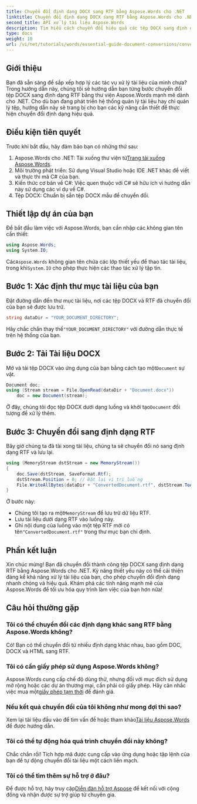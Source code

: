 ```yaml
---
title: Chuyển đổi định dạng DOCX sang RTF bằng Aspose.Words cho .NET
linktitle: Chuyển đổi định dạng DOCX sang RTF bằng Aspose.Words cho .NET
second_title: API xử lý tài liệu Aspose.Words
description: Tìm hiểu cách chuyển đổi hiệu quả các tệp DOCX sang định dạng RTF bằng thư viện Aspose.Words cho .NET. Hướng dẫn từng bước này bao gồm tải tài liệu và lưu chuyển đổi.
type: docs
weight: 10
url: /vi/net/tutorials/words/essential-guide-document-conversions/convert-docx-to-rtf/
---
```

## Giới thiệu

Bạn đã sẵn sàng để sắp xếp hợp lý các tác vụ xử lý tài liệu của mình chưa? Trong hướng dẫn này, chúng tôi sẽ hướng dẫn bạn từng bước chuyển đổi tệp DOCX sang định dạng RTF bằng thư viện Aspose.Words mạnh mẽ dành cho .NET. Cho dù bạn đang phát triển hệ thống quản lý tài liệu hay chỉ quản lý tệp, hướng dẫn này sẽ trang bị cho bạn các kỹ năng cần thiết để thực hiện chuyển đổi định dạng hiệu quả.

## Điều kiện tiên quyết

Trước khi bắt đầu, hãy đảm bảo bạn có những thứ sau:

1.  Aspose.Words cho .NET: Tải xuống thư viện từ[Trang tải xuống Aspose.Words](https://releases.aspose.com/words/net/).
2. Môi trường phát triển: Sử dụng Visual Studio hoặc IDE .NET khác để viết và thực thi mã C# của bạn.
3. Kiến thức cơ bản về C#: Việc quen thuộc với C# sẽ hữu ích vì hướng dẫn này sử dụng các ví dụ về C#.
4. Tệp DOCX: Chuẩn bị sẵn tệp DOCX mẫu để chuyển đổi. 

## Thiết lập dự án của bạn

Để bắt đầu làm việc với Aspose.Words, bạn cần nhập các không gian tên cần thiết:

```csharp
using Aspose.Words;
using System.IO;
```

 Các`Aspose.Words` không gian tên chứa các lớp thiết yếu để thao tác tài liệu, trong khi`System.IO` cho phép thực hiện các thao tác xử lý tập tin.

## Bước 1: Xác định thư mục tài liệu của bạn

Đặt đường dẫn đến thư mục tài liệu, nơi các tệp DOCX và RTF đã chuyển đổi của bạn sẽ được lưu trữ. 

```csharp
string dataDir = "YOUR_DOCUMENT_DIRECTORY";
```

 Hãy chắc chắn thay thế`"YOUR_DOCUMENT_DIRECTORY"` với đường dẫn thực tế trên hệ thống của bạn.

## Bước 2: Tải Tài liệu DOCX

 Mở và tải tệp DOCX vào ứng dụng của bạn bằng cách tạo một`Document` sự vật.

```csharp
Document doc;
using (Stream stream = File.OpenRead(dataDir + "Document.docx"))
    doc = new Document(stream);
```

 Ở đây, chúng tôi đọc tệp DOCX dưới dạng luồng và khởi tạo`Document` đối tượng để xử lý thêm.

## Bước 3: Chuyển đổi sang định dạng RTF

Bây giờ chúng ta đã tải xong tài liệu, chúng ta sẽ chuyển đổi nó sang định dạng RTF và lưu lại.

```csharp
using (MemoryStream dstStream = new MemoryStream())
{
    doc.Save(dstStream, SaveFormat.Rtf);
    dstStream.Position = 0; // Đặt lại vị trí luồng
    File.WriteAllBytes(dataDir + "ConvertedDocument.rtf", dstStream.ToArray());
}
```

Ở bước này:
-  Chúng tôi tạo ra một`MemoryStream` để lưu trữ dữ liệu RTF.
- Lưu tài liệu dưới dạng RTF vào luồng này.
-  Ghi nội dung của luồng vào một tệp RTF mới có tên`"ConvertedDocument.rtf"` trong thư mục bạn chỉ định.

## Phần kết luận

Xin chúc mừng! Bạn đã chuyển đổi thành công tệp DOCX sang định dạng RTF bằng Aspose.Words cho .NET. Kỹ năng thiết yếu này có thể cải thiện đáng kể khả năng xử lý tài liệu của bạn, cho phép chuyển đổi định dạng nhanh chóng và hiệu quả. Khám phá các tính năng mạnh mẽ của Aspose.Words để tối ưu hóa quy trình làm việc của bạn hơn nữa!

## Câu hỏi thường gặp

### Tôi có thể chuyển đổi các định dạng khác sang RTF bằng Aspose.Words không?
Có! Bạn có thể chuyển đổi từ nhiều định dạng khác nhau, bao gồm DOC, DOCX và HTML sang RTF.

### Tôi có cần giấy phép sử dụng Aspose.Words không?
 Aspose.Words cung cấp chế độ dùng thử, nhưng đối với mục đích sử dụng mở rộng hoặc các dự án thương mại, cần phải có giấy phép. Hãy cân nhắc việc mua một[giấy phép tạm thời](https://purchase.conholdate.com/temporary-license/) để đánh giá.

### Nếu kết quả chuyển đổi của tôi không như mong đợi thì sao?
 Xem lại tài liệu đầu vào để tìm vấn đề hoặc tham khảo[Tài liệu Aspose.Words](https://reference.aspose.com/words/net/) để được hướng dẫn.

### Tôi có thể tự động hóa quá trình chuyển đổi này không?
Chắc chắn rồi! Tích hợp mã được cung cấp vào ứng dụng hoặc tập lệnh của bạn để tự động chuyển đổi tài liệu một cách liền mạch.

### Tôi có thể tìm thêm sự hỗ trợ ở đâu?
 Để được hỗ trợ, hãy truy cập[Diễn đàn hỗ trợ Aspose](https://forum.aspose.com/c/words/8) để kết nối với cộng đồng và nhận được sự trợ giúp từ chuyên gia.